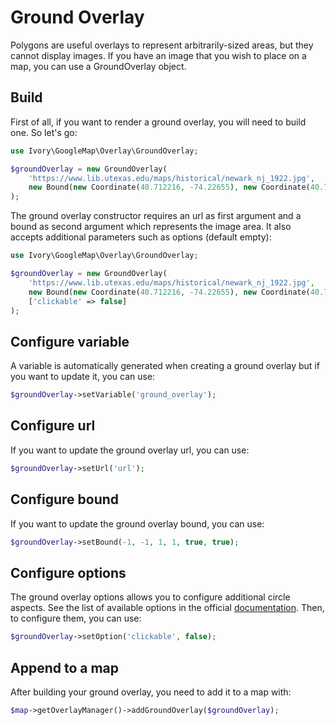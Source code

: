 # Ground Overlay

Polygons are useful overlays to represent arbitrarily-sized areas, but they cannot display images. If you have an image
that you wish to place on a map, you can use a GroundOverlay object.

## Build

First of all, if you want to render a ground overlay, you will need to build one. So let's go:

``` php
use Ivory\GoogleMap\Overlay\GroundOverlay;

$groundOverlay = new GroundOverlay(
    'https://www.lib.utexas.edu/maps/historical/newark_nj_1922.jpg',
    new Bound(new Coordinate(40.712216, -74.22655), new Coordinate(40.773941, -74.12544))
);
```

The ground overlay constructor requires an url as first argument and a bound as second argument which represents the 
image area. It also accepts additional parameters such as options (default empty):

``` php
use Ivory\GoogleMap\Overlay\GroundOverlay;

$groundOverlay = new GroundOverlay(
    'https://www.lib.utexas.edu/maps/historical/newark_nj_1922.jpg',
    new Bound(new Coordinate(40.712216, -74.22655), new Coordinate(40.773941, -74.12544)),
    ['clickable' => false]
);
```

## Configure variable

A variable is automatically generated when creating a ground overlay but if you want to update it, you can use:

``` php
$groundOverlay->setVariable('ground_overlay');
```

## Configure url

If you want to update the ground overlay url, you can use:

``` php
$groundOverlay->setUrl('url');
```

## Configure bound

If you want to update the ground overlay bound, you can use:

``` php
$groundOverlay->setBound(-1, -1, 1, 1, true, true);
```

## Configure options

The ground overlay options allows you to configure additional circle aspects. See the list of available options in the 
official [documentation](https://developers.google.com/maps/documentation/javascript/reference#GroundOverlayOptions). 
Then, to configure them, you can use:

``` php
$groundOverlay->setOption('clickable', false);
```

## Append to a map

After building your ground overlay, you need to add it to a map with:

``` php
$map->getOverlayManager()->addGroundOverlay($groundOverlay);
```
